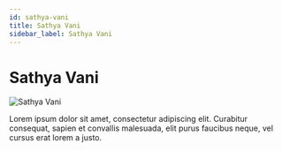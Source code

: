 ```yaml
---
id: sathya-vani
title: Sathya Vani
sidebar_label: Sathya Vani
---
```


# Sathya Vani

![Sathya Vani](/img/exampleimg.png)


Lorem ipsum dolor sit amet, consectetur adipiscing elit. Curabitur consequat, sapien et convallis malesuada, elit purus faucibus neque, vel cursus erat lorem a justo.

